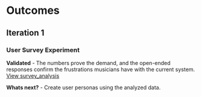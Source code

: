 # Outcomes

## Iteration 1

### User Survey Experiment
**Validated** - The numbers prove the demand, and the open-ended responses confirm the frustrations musicians have with the current system. [View survey_analysis](../docs/user_research/surveys/analysis.md)

**Whats next?** - Create user personas using the analyzed data.
